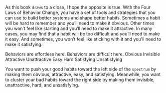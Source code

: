 As this book `draws` to a close, I hope the opposite is true. With the
Four Laws of Behavior Change, you have a set of tools and strategies
that you can use to build better systems and shape better habits.
Sometimes a habit will be hard to remember and you’ll need to make it
obvious. Other times you won’t feel like starting and you’ll need to
make it attractive. In many cases, you may find that a habit will be too
difficult and you’ll need to make it easy. And sometimes, you won’t
feel like sticking with it and you’ll need to make it satisfying.


Behaviors are effortless here. Behaviors are difficult here.
Obvious                        Invisible
Attractive                     Unattractive
Easy                           Hard
Satisfying                     Unsatisfying

You want to push your good habits toward the left side of the `spectrum` by
making them obvious, attractive, easy, and satisfying. Meanwhile, you want
to cluster your bad habits toward the right side by making them invisible,
unattractive, hard, and unsatisfying.